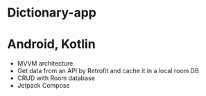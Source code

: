 # Dictionary-app

# Android, Kotlin

+ MVVM architecture
+ Get data from an API by Retrofit and cache it in a local room DB
+ CRUD with Room database
+ Jetpack Compose
